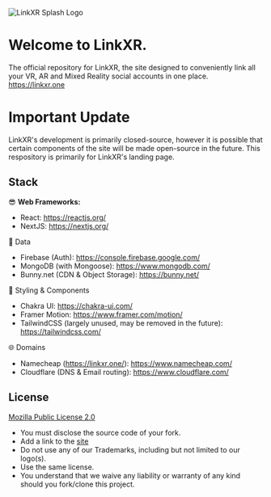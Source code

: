 ![LinkXR Splash Logo](https://i.ibb.co/4d8229w/Link-XR-Logo-Compressed.png)

# Welcome to LinkXR.

The official repository for LinkXR, the site designed to conveniently link all your VR, AR and Mixed Reality social accounts in one place.
https://linkxr.one

# Important Update

LinkXR's development is primarily closed-source, however it is possible that certain components of the site will be made open-source in the future. This respository is primarily for LinkXR's landing page.

## Stack

😎 **Web Frameworks:**

- React: https://reactjs.org/
- NextJS: https://nextjs.org/

💾 Data

- Firebase (Auth): https://console.firebase.google.com/
- MongoDB (with Mongoose): https://www.mongodb.com/
- Bunny.net (CDN &amp; Object Storage): https://bunny.net/

🎨 Styling &amp; Components

- Chakra UI: https://chakra-ui.com/
- Framer Motion: https://www.framer.com/motion/
- TailwindCSS (largely unused, may be removed in the future): https://tailwindcss.com/

🌐 Domains

- Namecheap (https://linkxr.one/): https://www.namecheap.com/
- Cloudflare (DNS & Email routing): https://www.cloudflare.com/

## License

[Mozilla Public License 2.0](https://www.mozilla.org/en-US/MPL/2.0/)

- You must disclose the source code of your fork.
- Add a link to the [site](https://linkxr.one)
- Do not use any of our Trademarks, including but not limited to our logo(s).
- Use the same license.
- You understand that we waive any liability or warranty of any kind should you fork/clone this project.
